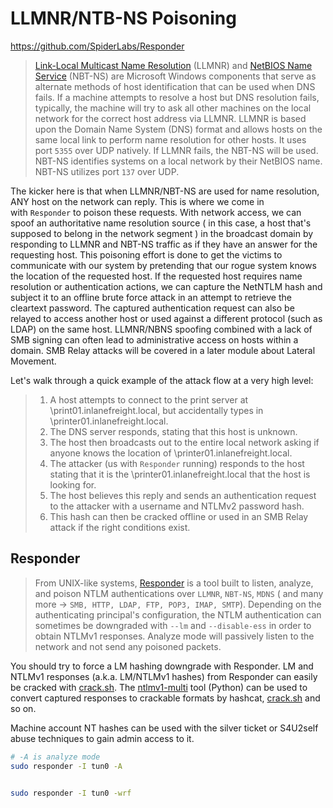 # LLMNR/NTB-NS Poisoning
https://github.com/SpiderLabs/Responder

>[Link-Local Multicast Name Resolution](https://datatracker.ietf.org/doc/html/rfc4795) (LLMNR) and [NetBIOS Name Service](https://docs.microsoft.com/en-us/previous-versions/windows/it-pro/windows-2000-server/cc940063(v=technet.10)?redirectedfrom=MSDN) (NBT-NS) are Microsoft Windows components that serve as alternate methods of host identification that can be used when DNS fails. If a machine attempts to resolve a host but DNS resolution fails, typically, the machine will try to ask all other machines on the local network for the correct host address via LLMNR. LLMNR is based upon the Domain Name System (DNS) format and allows hosts on the same local link to perform name resolution for other hosts. It uses port `5355` over UDP natively. If LLMNR fails, the NBT-NS will be used. NBT-NS identifies systems on a local network by their NetBIOS name. NBT-NS utilizes port `137` over UDP.
>
The kicker here is that when LLMNR/NBT-NS are used for name resolution, ANY host on the network can reply. This is where we come in with `Responder` to poison these requests. With network access, we can spoof an authoritative name resolution source ( in this case, a host that's supposed to belong in the network segment ) in the broadcast domain by responding to LLMNR and NBT-NS traffic as if they have an answer for the requesting host. This poisoning effort is done to get the victims to communicate with our system by pretending that our rogue system knows the location of the requested host. If the requested host requires name resolution or authentication actions, we can capture the NetNTLM hash and subject it to an offline brute force attack in an attempt to retrieve the cleartext password. The captured authentication request can also be relayed to access another host or used against a different protocol (such as LDAP) on the same host. LLMNR/NBNS spoofing combined with a lack of SMB signing can often lead to administrative access on hosts within a domain. SMB Relay attacks will be covered in a later module about Lateral Movement.
>
Let's walk through a quick example of the attack flow at a very high level:
>
>1. A host attempts to connect to the print server at \\print01.inlanefreight.local, but accidentally types in \\printer01.inlanefreight.local.
>2. The DNS server responds, stating that this host is unknown.
>3. The host then broadcasts out to the entire local network asking if anyone knows the location of \\printer01.inlanefreight.local.
>4. The attacker (us with `Responder` running) responds to the host stating that it is the \\printer01.inlanefreight.local that the host is looking for.
>5. The host believes this reply and sends an authentication request to the attacker with a username and NTLMv2 password hash.
>6. This hash can then be cracked offline or used in an SMB Relay attack if the right conditions exist.

## Responder
>From UNIX-like systems, [Responder](https://github.com/lgandx/Responder) is a tool built to listen, analyze, and poison NTLM authentications over `LLMNR`, `NBT-NS`, `MDNS` ( and many more -> `SMB, HTTP, LDAP, FTP, POP3, IMAP, SMTP`). Depending on the authenticating principal's configuration, the NTLM authentication can sometimes be downgraded with `--lm` and `--disable-ess` in order to obtain NTLMv1 responses. Analyze mode will passively listen to the network and not send any poisoned packets.
>
You should try to force a LM hashing downgrade with Responder. LM and NTLMv1 responses (a.k.a. LM/NTLMv1 hashes) from Responder can easily be cracked with [crack.sh](https://crack.sh/netntlm/). The [ntlmv1-multi](https://github.com/evilmog/ntlmv1-multi) tool (Python) can be used to convert captured responses to crackable formats by hashcat, [crack.sh](https://crack.sh/netntlm/) and so on.
>
Machine account NT hashes can be used with the silver ticket or S4U2self abuse techniques to gain admin access to it.

```bash
# -A is analyze mode
sudo responder -I tun0 -A 


sudo responder -I tun0 -wrf
```